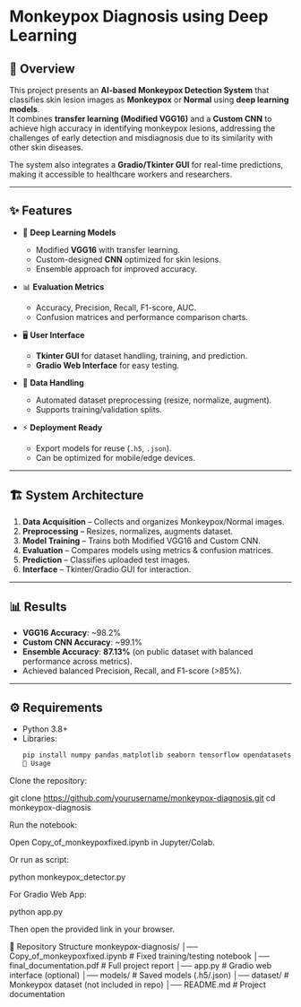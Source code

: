 #  Monkeypox Diagnosis using Deep Learning

## 📌 Overview
This project presents an **AI-based Monkeypox Detection System** that classifies skin lesion images as **Monkeypox** or **Normal** using **deep learning models**.  
It combines **transfer learning (Modified VGG16)** and a **Custom CNN** to achieve high accuracy in identifying monkeypox lesions, addressing the challenges of early detection and misdiagnosis due to its similarity with other skin diseases.

The system also integrates a **Gradio/Tkinter GUI** for real-time predictions, making it accessible to healthcare workers and researchers.

---

## ✨ Features
- 🔬 **Deep Learning Models**  
  - Modified **VGG16** with transfer learning.  
  - Custom-designed **CNN** optimized for skin lesions.  
  - Ensemble approach for improved accuracy.  

- 📊 **Evaluation Metrics**  
  - Accuracy, Precision, Recall, F1-score, AUC.  
  - Confusion matrices and performance comparison charts.  

- 🖥️ **User Interface**  
  - **Tkinter GUI** for dataset handling, training, and prediction.  
  - **Gradio Web Interface** for easy testing.  

- 📂 **Data Handling**  
  - Automated dataset preprocessing (resize, normalize, augment).  
  - Supports training/validation splits.  

- ⚡ **Deployment Ready**  
  - Export models for reuse (`.h5`, `.json`).  
  - Can be optimized for mobile/edge devices.  

---

## 🏗️ System Architecture
1. **Data Acquisition** – Collects and organizes Monkeypox/Normal images.  
2. **Preprocessing** – Resizes, normalizes, augments dataset.  
3. **Model Training** – Trains both Modified VGG16 and Custom CNN.  
4. **Evaluation** – Compares models using metrics & confusion matrices.  
5. **Prediction** – Classifies uploaded test images.  
6. **Interface** – Tkinter/Gradio GUI for interaction.  

---

## 📊 Results
- **VGG16 Accuracy**: ~98.2%  
- **Custom CNN Accuracy**: ~99.1%  
- **Ensemble Accuracy**: **87.13%** (on public dataset with balanced performance across metrics).  
- Achieved balanced Precision, Recall, and F1-score (>85%).  

---

## ⚙️ Requirements
- Python 3.8+  
- Libraries:  
  ```bash
  pip install numpy pandas matplotlib seaborn tensorflow opendatasets scikit-learn gradio
  🚀 Usage

Clone the repository:

git clone https://github.com/yourusername/monkeypox-diagnosis.git
cd monkeypox-diagnosis


Run the notebook:

Open Copy_of_monkeypoxfixed.ipynb in Jupyter/Colab.

Or run as script:

python monkeypox_detector.py


For Gradio Web App:

python app.py


Then open the provided link in your browser.

📂 Repository Structure
monkeypox-diagnosis/
│── Copy_of_monkeypoxfixed.ipynb   # Fixed training/testing notebook
│── final_documentation.pdf        # Full project report
│── app.py                         # Gradio web interface (optional)
│── models/                        # Saved models (.h5/.json)
│── dataset/                       # Monkeypox dataset (not included in repo)
│── README.md                      # Project documentation




